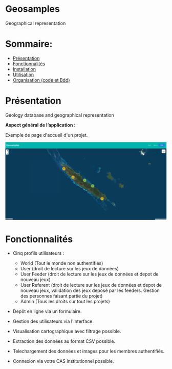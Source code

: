 # Geosamples
Geographical representation


Sommaire:
=================
* [Présentation](#presentation)
* [Fonctionnalités](#Fonctionnalités)
* [Installation](/Docs/Installation.md)
* [Utilisation](/Docs/Utilisation.md)
* [Organisation (code et Bdd)](/Docs/Organisation.md)



# Présentation <a name="presentation"></a>

Geology database and geographical representation



**Aspect général de l’application :**

Exemple de page d'accueil d'un projet.

![Alt text](/Img_doc/geosamples_accueil.png?raw=true)



# Fonctionnalités <a name="Fonctionnalités"></a>

- Cinq profils utilisateurs :
	* World (Tout le monde non authentifiés)
	* User (droit de lecture sur les jeux de données)
	* User Feeder (droit de lecture sur les jeux de données et depot de nouveau jeux)	
	* User Referent (droit de lecture sur les jeux de données et depot de nouveau jeux, validation des jeux deposé par les feeders. Gestion des personnes faisant partie du projet)
	* Admin (Tous les droits sur tout les projets)
	
- Depôt en ligne via un formulaire. 

- Gestion des utilisateurs via l'interface.

- Visualisation cartographique avec filtrage possible.

- Extraction des données au format CSV possible.

- Telechargement des données et images pour les membres authentifiés.

- Connexion via votre CAS institutionnel possible.


